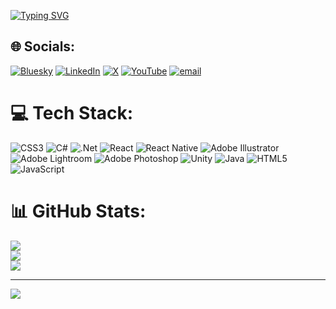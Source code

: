 [![Typing SVG](https://readme-typing-svg.demolab.com?font=Fira+Code&duration=4000&pause=1000&color=4C5BCF&width=435&lines=Yo+I'm+David.+;I+code+when+I+feel+like+it)](https://git.io/typing-svg)

## 🌐 Socials:
[![Bluesky](https://img.shields.io/badge/bluesky-0285FF?style=for-the-badge&logo=bluesky&logoColor=%23FFFFFF)](https://bsky.app/profile/mrkingdev.bsky.social) [![LinkedIn](https://img.shields.io/badge/LinkedIn-%230077B5.svg?logo=linkedin&logoColor=white)](https://linkedin.com/in/obaloluwa-omotosho-09157a287) [![X](https://img.shields.io/badge/X-black.svg?logo=X&logoColor=white)](https://x.com/MrKingDev_) [![YouTube](https://img.shields.io/badge/YouTube-%23FF0000.svg?logo=YouTube&logoColor=white)](https://youtube.com/@UCyd79Ul1VRrBE8fN3-pmskQ) [![email](https://img.shields.io/badge/Email-D14836?logo=gmail&logoColor=white)](mailto:mrdavidworks@gmail.com) 

# 💻 Tech Stack:
![CSS3](https://img.shields.io/badge/css3-%231572B6.svg?style=for-the-badge&logo=css3&logoColor=white) ![C#](https://img.shields.io/badge/c%23-%23239120.svg?style=for-the-badge&logo=csharp&logoColor=white) ![.Net](https://img.shields.io/badge/.NET-5C2D91?style=for-the-badge&logo=.net&logoColor=white) ![React](https://img.shields.io/badge/react-%2320232a.svg?style=for-the-badge&logo=react&logoColor=%2361DAFB) ![React Native](https://img.shields.io/badge/react_native-%2320232a.svg?style=for-the-badge&logo=react&logoColor=%2361DAFB) ![Adobe Illustrator](https://img.shields.io/badge/adobe%20illustrator-%23FF9A00.svg?style=for-the-badge&logo=adobe%20illustrator&logoColor=white) ![Adobe Lightroom](https://img.shields.io/badge/Adobe%20Lightroom-31A8FF.svg?style=for-the-badge&logo=Adobe%20Lightroom&logoColor=white) ![Adobe Photoshop](https://img.shields.io/badge/adobe%20photoshop-%2331A8FF.svg?style=for-the-badge&logo=adobe%20photoshop&logoColor=white) ![Unity](https://img.shields.io/badge/unity-%23000000.svg?style=for-the-badge&logo=unity&logoColor=white) ![Java](https://img.shields.io/badge/java-%23ED8B00.svg?style=for-the-badge&logo=openjdk&logoColor=white) ![HTML5](https://img.shields.io/badge/html5-%23E34F26.svg?style=for-the-badge&logo=html5&logoColor=white) ![JavaScript](https://img.shields.io/badge/javascript-%23323330.svg?style=for-the-badge&logo=javascript&logoColor=%23F7DF1E)
# 📊 GitHub Stats:
![](https://github-readme-stats.vercel.app/api?username=MrKingDev&theme=transparent&hide_border=true&include_all_commits=true&count_private=false)<br/>
![](https://nirzak-streak-stats.vercel.app/?user=MrKingDev&theme=transparent&hide_border=true)<br/>
![](https://github-readme-stats.vercel.app/api/top-langs/?username=MrKingDev&theme=transparent&hide_border=true&include_all_commits=true&count_private=false&layout=compact)

---
[![](https://visitcount.itsvg.in/api?id=MrKingDev&icon=0&color=0)](https://visitcount.itsvg.in)

<!-- Proudly created with GPRM ( https://gprm.itsvg.in ) -->
